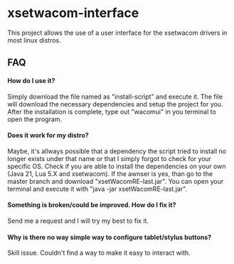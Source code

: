
# xsetwacom-interface

This project allows the use of a user interface for the xsetwacom drivers in most linux distros.


## FAQ

#### How do I use it?

Simply download the file named as "install-script" and execute it. The file will download the necessary dependencies and setup the project for you. After the installation is complete, type out "wacomui" in you terminal to open the program.

#### Does it work for my distro?

Maybe, it's allways possible that a dependency the script tried to install no longer exists under that name or that I simply forgot to check for your specific OS. Check if you are able to install the dependencies on your own (Java 21, Lua 5.X and xsetwacom). If the awnser is yes, than go to the master branch and download "xsetWacomRE-last.jar". You can open your terminal and execute it with "java -jar xsetWacomRE-last.jar".

#### Something is broken/could be improved. How do I fix it?

Send me a request and I will try my best to fix it.

#### Why is there no way simple way to configure tablet/stylus buttons?

Skill issue. Couldn't find a way to make it easy to interact with.
